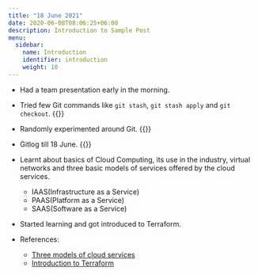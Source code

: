 ```yaml
---
title: "18 June 2021"
date: 2020-06-08T08:06:25+06:00
description: Introduction to Sample Post
menu:
  sidebar:
    name: Introduction
    identifier: introduction
    weight: 10
---
```


- Had a team presentation early in the morning.

- Tried few Git commands like `git stash`, `git stash apply` and `git checkout`.
  {{<asciinema i3w43ACf8dTvhhiPdkEWbzt3p>}}

- Randomly experimented around Git.
  {{<asciinema J3d6Rwgf8DhQgjI3w8ZhxjvNJ>}}
  
- Gitlog till 18 June.
  {{<asciinema kn4Q3Scyl8ADvhbXsUliIP2zb>}}

- Learnt about basics of Cloud Computing, its use in the industry, virtual networks and three basic models of services offered by the cloud services.
  - IAAS(Infrastructure as a Service)
  - PAAS(Platform as a Service)
  - SAAS(Software as a Service)
  
- Started learning and got introduced to Terraform.
    
- References:
  * [Three models of cloud services](https://www.bmc.com/blogs/saas-vs-paas-vs-iaas-whats-the-difference-and-how-to-choose/)
  * [Introduction to Terraform](https://www.youtube.com/watch?v=l5k1ai_GBDE)




